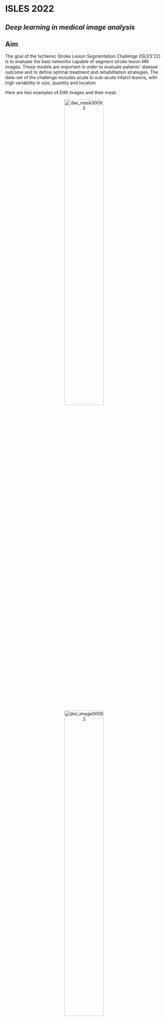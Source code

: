 # ISLES 2022

## *Deep learning in medical image analysis*

## Aim
The goal of the Ischemic Stroke Lesion Segmentation Challenge (ISLES'22) is to evaluate the best networks capable of segment stroke lesion MR images. These models are important in order to evaluate patients' disease outcome and to define optimal treatment and rehabilitation strategies. The data-set of the challenge includes acute to sub-acute infarct lesions, with high variability in size, quantity and location.

Here are two examples of DWI images and their mask.

<p align="center">
  <img src="https://user-images.githubusercontent.com/92582518/204902293-ec70d5d6-55d2-43a9-a4c8-fa03a4560039.jpg" alt="dwi_mask00093" width="50%">
  <img src="https://user-images.githubusercontent.com/92582518/204905838-247b0828-941a-491d-9e82-56887732d263.jpg" alt="dwi_image00093" width="50%">
</p>

<p align="center">
  <img src="https://user-images.githubusercontent.com/92582518/204902514-1ea06149-d7f2-4295-8242-963ebfab32ed.jpg" alt="dwi_mask00037" width="50%">
  <img src="https://user-images.githubusercontent.com/92582518/204902530-477d8cec-9ff8-4061-9e21-f942b653e796.jpg" alt="dwi_image00037" width="50%">
</p>

![dwi_mask00093](https://user-images.githubusercontent.com/92582518/204902293-ec70d5d6-55d2-43a9-a4c8-fa03a4560039.jpg)
![dwi_image00093](https://user-images.githubusercontent.com/92582518/204905838-247b0828-941a-491d-9e82-56887732d263.jpg)

![dwi_mask00037](https://user-images.githubusercontent.com/92582518/204902514-1ea06149-d7f2-4295-8242-963ebfab32ed.jpg)
![dwi_image00037](https://user-images.githubusercontent.com/92582518/204902530-477d8cec-9ff8-4061-9e21-f942b653e796.jpg)

## :handshake: Contributors
this project was carried out with the precious collaboration of Marianne Scoglio. This was a school project carried out at KTH-Royal Intitute of Technology as part of the course Deep Learning in Medical Images: a hand-on course. 

## Project description and results
A U-Net was implemented and trained with DWI images (ADC were adedd later) of stroke lesions and their ground-truth. Various techniques were used to improve and evaluate the model: tuning of hyperparameters (including class weights), autocontext, K-fold cross validation, data augmentation and weighted loss for boundary masks. All the knowledge comes from the previous Labs and from researches on internet.

The best model we obtained can be run in main_basic.py (or in main_adc.py since they converge to the same values). It reaches a performance with a dice coefficient of 0.834, a precision of 0.910 and a recall of 0.860.

## :card_file_box: Files and contents

The final project related files are under 'ISLES22'.
Since we used different methods to find the best models, we organized them in different types of main.py. Here you can find the the folder with the [final report](https://github.com/RebeccaBonato/Master-Projects-/blob/main/ISLES22/text/ISLES2022.pdf) containing the best results achieved. In the appendix other attempts are organized in a table. 

[Loader.py](https://github.com/RebeccaBonato/Master-Projects-/blob/main/ISLES22/loader.py): This file contains the function used to load, save, divide, and modify the images.

[Model.py](https://github.com/RebeccaBonato/Master-Projects-/blob/main/ISLES22/model.py): This file contains the U-Net and the loss functions.

[Plot.py](https://github.com/RebeccaBonato/Master-Projects-/blob/main/ISLES22/plot.py): This file contains the functions to plot the results.

[Main_basic.py](https://github.com/RebeccaBonato/Master-Projects-/blob/main/ISLES22/main_basic.py): This file allows to run the basic model.

[Main_boundary.py](https://github.com/RebeccaBonato/Master-Projects-/blob/main/ISLES22/main_boundary.py): This file allows to run the model using weighted dice coefficient loss for boundary masks.

[Main_autocontext.py](https://github.com/RebeccaBonato/Master-Projects-/blob/main/ISLES22/main_autocontext.py): This file allows to run the model using the autocontext.

[Main_adc.py](https://github.com/RebeccaBonato/Master-Projects-/blob/main/ISLES22/main_adc.py): This file allows to run the model adding ADC images.

[dataset-ISLES22](https://github.com/RebeccaBonato/Master-Projects-/tree/main/ISLES22/dataset-ISLES22): This folder contains the data-set.

[autocontext](https://github.com/RebeccaBonato/Master-Projects-/tree/main/ISLES22/autocontext): This folder is needed to save the data during autocontext.





[Return to initial page](https://github.com/RebeccaBonato/Master-Projects-/blob/main/README.md)
